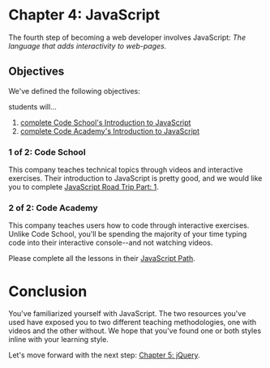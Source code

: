 # Chapter 4: JavaScript
The fourth step of becoming a web developer involves JavaScript: *The language that adds interactivity to web-pages.*

## Objectives
We've defined the following objectives:

students will...

1. [complete Code School's Introduction to JavaScript][1]
2. [complete Code Academy's Introduction to JavaScript][2]

### 1 of 2: Code School
This company teaches technical topics through videos and interactive exercises. Their introduction to JavaScript is pretty good, and we would like you to complete [JavaScript Road Trip Part: 1][11].

### 2 of 2: Code Academy
This company teaches users how to code through interactive exercises. Unlike Code School, you'll be spending the majority of your time typing code into their interactive console--and not watching videos.

Please complete all the lessons in their [JavaScript Path][21].

# Conclusion
You've familiarized yourself with JavaScript. The two resources you've used have exposed you to two different teaching methodologies, one with videos and the other without. We hope that you've found one or both styles inline with your learning style.

Let's move forward with the next step: [Chapter 5: jQuery][next-page].

[1]: 1-of-2-code-school
[11]: https://www.codeschool.com/paths/javascript

[2]: 2-0f-2-code-academy
[21]: http://www.codecademy.com/tracks/javascript

[3]: https://github.com/gSchool-lab/content/tree/master/_00_pre-course/_05_jquery

[next-page]: ../_05_jquery/readme.md
